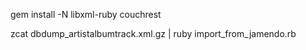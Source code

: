 gem install -N libxml-ruby couchrest

zcat dbdump_artistalbumtrack.xml.gz | ruby import_from_jamendo.rb
